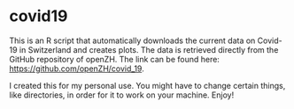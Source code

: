 # covid19
This is an R script that automatically downloads the current data on Covid-19 in Switzerland and creates plots. The data is retrieved directly from the GitHub repository of openZH. The link can be found here: https://github.com/openZH/covid_19. 

I created this for my personal use. You might have to change certain things, like directories, in order for it to work on your machine. Enjoy!
